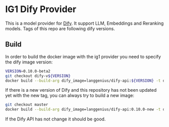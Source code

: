 # IG1 Dify Provider

This is a model provider for [Dify](https://dify.ai/).
It support LLM, Embeddings and Reranking models.
Tags of this repo are following dify versions.

## Build

In order to build the docker image with the ig1 provider you need to specify the dify image version:

```bash
VERSION=0.10.0-beta2
git checkout dify-v${VERSION}
docker build --build-arg dify_image=langgenius/dify-api:${VERSION} -t dify-api:${VERSION}-ig1 .
```

If there is a new version of Dify and this repository has not been updated yet with the new tag, you can always try to build a new image:


```bash
git checkout master
docker build --build-arg dify_image=langgenius/dify-api:0.10.0-new -t dify-api:0.10.0-new-ig1 .
```

If the Dify API has not change it should be good.